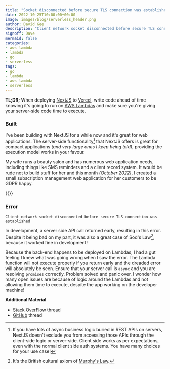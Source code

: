 ```yaml
---
title: "Socket disconnected before secure TLS connection was established"
date: 2022-10-25T10:00:00+00:00
image: images/blog/serverless_header.png
author: David Gee
description: "Client network socket disconnected before secure TLS connection was established"
signoff: Dave
mermaid: false
categories: 
- aws lambda
- lambda
- go
- serverless
tags:
- go
- lambda
- aws lambda
- serverless
---
```


**TL;DR;** When deploying [NextJS](https://nextjs.org/) to [Vercel](https://vercel.com), write code ahead of time knowing it's going to run on [AWS Lambdas](https://aws.amazon.com/lambda/) and make sure you're giving your server-side code time to execute.

### Built

I've been building with NextJS for a while now and it's great for web applications. The server-side functionality[^1] that NextJS offers is great for compact applications *(and very large ones I keep being told)*, providing the execution model works in your favour.

My wife runs a beauty salon and has numerous web application needs, including things like SMS reminders and a client record system. It would be rude not to build stuff for her and this month *(October 2022)*, I created a small subscription management web application for her customers to be GDPR happy.

{{<img50centerlink href="https://unsubscrii.be" src="unsubscriibe.png" alt="unsubscrii.be">}}

### Error

`Client network socket disconnected before secure TLS connection was established`

In development, a server side API call returned early, resulting in this error. Despite it being bad on my part, it was also a great case of Sod's Law[^2], because it worked fine in development!

Because the back-end happens to be deployed on Lambdas, I had a gut feeling I knew what was going wrong when I saw the error. The Lambda function will not execute properly if you return early and the dreaded error will absolutely be seen. Ensure that your server call is `async` and you are resolving `promises` correctly. Problem solved and panic over. I wonder how many open issues are because of logic around the Lambdas and not allowing them time to execute, despite the app working on the developer machine!

**Additional Material**

- [Stack OverFlow](https://stackoverflow.com/questions/60684227api-resolved-without-sending-a-response-in-nextjs) thread
- [GitHub](https://github.com/aws/aws-sdk-js/issues/3591) thread

[^1]: If you have lots of async business logic buried in REST APIs on servers, NextJS doesn't exclude you from accessing those APIs through the client-side logic or server-side. Client side works as per expectations, even with the normal client side auth systems. You have many choices for your use case!

[^2]: It's the British cultural axiom of [Murphy's Law](https://en.wikipedia.org/wiki/Murphy%27s_law).